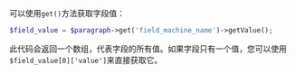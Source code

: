 可以使用`get()`方法获取字段值：

```php
$field_value = $paragraph->get('field_machine_name')->getValue();
```

此代码会返回一个数组，代表字段的所有值。如果字段只有一个值，您可以使用`$field_value[0]['value']`来直接获取它。

